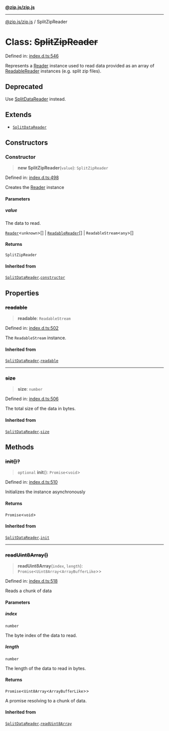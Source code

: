 [**@zip.js/zip.js**](../README.md)

***

[@zip.js/zip.js](../globals.md) / SplitZipReader

# Class: ~~SplitZipReader~~

Defined in: [index.d.ts:546](https://github.com/gildas-lormeau/zip.js/blob/f3a32a7ff6dfd704bbdd861b62eec086ef8a7c94/index.d.ts#L546)

Represents a [Reader](Reader.md) instance used to read data provided as an array of [ReadableReader](../interfaces/ReadableReader.md) instances (e.g. split zip files).

## Deprecated

Use [SplitDataReader](SplitDataReader.md) instead.

## Extends

- [`SplitDataReader`](SplitDataReader.md)

## Constructors

### Constructor

> **new SplitZipReader**(`value`): `SplitZipReader`

Defined in: [index.d.ts:498](https://github.com/gildas-lormeau/zip.js/blob/f3a32a7ff6dfd704bbdd861b62eec086ef8a7c94/index.d.ts#L498)

Creates the [Reader](Reader.md) instance

#### Parameters

##### value

The data to read.

[`Reader`](Reader.md)\<`unknown`\>[] | [`ReadableReader`](../interfaces/ReadableReader.md)[] | `ReadableStream`\<`any`\>[]

#### Returns

`SplitZipReader`

#### Inherited from

[`SplitDataReader`](SplitDataReader.md).[`constructor`](SplitDataReader.md#constructor)

## Properties

### ~~readable~~

> **readable**: `ReadableStream`

Defined in: [index.d.ts:502](https://github.com/gildas-lormeau/zip.js/blob/f3a32a7ff6dfd704bbdd861b62eec086ef8a7c94/index.d.ts#L502)

The `ReadableStream` instance.

#### Inherited from

[`SplitDataReader`](SplitDataReader.md).[`readable`](SplitDataReader.md#readable)

***

### ~~size~~

> **size**: `number`

Defined in: [index.d.ts:506](https://github.com/gildas-lormeau/zip.js/blob/f3a32a7ff6dfd704bbdd861b62eec086ef8a7c94/index.d.ts#L506)

The total size of the data in bytes.

#### Inherited from

[`SplitDataReader`](SplitDataReader.md).[`size`](SplitDataReader.md#size)

## Methods

### ~~init()?~~

> `optional` **init**(): `Promise`\<`void`\>

Defined in: [index.d.ts:510](https://github.com/gildas-lormeau/zip.js/blob/f3a32a7ff6dfd704bbdd861b62eec086ef8a7c94/index.d.ts#L510)

Initializes the instance asynchronously

#### Returns

`Promise`\<`void`\>

#### Inherited from

[`SplitDataReader`](SplitDataReader.md).[`init`](SplitDataReader.md#init)

***

### ~~readUint8Array()~~

> **readUint8Array**(`index`, `length`): `Promise`\<`Uint8Array`\<`ArrayBufferLike`\>\>

Defined in: [index.d.ts:518](https://github.com/gildas-lormeau/zip.js/blob/f3a32a7ff6dfd704bbdd861b62eec086ef8a7c94/index.d.ts#L518)

Reads a chunk of data

#### Parameters

##### index

`number`

The byte index of the data to read.

##### length

`number`

The length of the data to read in bytes.

#### Returns

`Promise`\<`Uint8Array`\<`ArrayBufferLike`\>\>

A promise resolving to a chunk of data.

#### Inherited from

[`SplitDataReader`](SplitDataReader.md).[`readUint8Array`](SplitDataReader.md#readuint8array)
